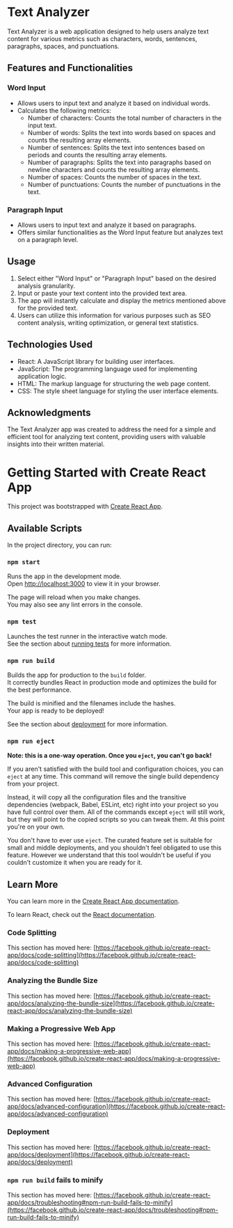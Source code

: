 # Text Analyzer

Text Analyzer is a web application designed to help users analyze text content for various metrics such as characters, words, sentences, paragraphs, spaces, and punctuations.

## Features and Functionalities

### Word Input

- Allows users to input text and analyze it based on individual words.
- Calculates the following metrics:
  - Number of characters: Counts the total number of characters in the input text.
  - Number of words: Splits the text into words based on spaces and counts the resulting array elements.
  - Number of sentences: Splits the text into sentences based on periods and counts the resulting array elements.
  - Number of paragraphs: Splits the text into paragraphs based on newline characters and counts the resulting array elements.
  - Number of spaces: Counts the number of spaces in the text.
  - Number of punctuations: Counts the number of punctuations in the text.

### Paragraph Input

- Allows users to input text and analyze it based on paragraphs.
- Offers similar functionalities as the Word Input feature but analyzes text on a paragraph level.

## Usage

1. Select either "Word Input" or "Paragraph Input" based on the desired analysis granularity.
2. Input or paste your text content into the provided text area.
3. The app will instantly calculate and display the metrics mentioned above for the provided text.
4. Users can utilize this information for various purposes such as SEO content analysis, writing optimization, or general text statistics.

## Technologies Used

- React: A JavaScript library for building user interfaces.
- JavaScript: The programming language used for implementing application logic.
- HTML: The markup language for structuring the web page content.
- CSS: The style sheet language for styling the user interface elements.

## Acknowledgments

The Text Analyzer app was created to address the need for a simple and efficient tool for analyzing text content, providing users with valuable insights into their written material.



# Getting Started with Create React App

This project was bootstrapped with [Create React App](https://github.com/facebook/create-react-app).

## Available Scripts

In the project directory, you can run:

### `npm start`

Runs the app in the development mode.\
Open [http://localhost:3000](http://localhost:3000) to view it in your browser.

The page will reload when you make changes.\
You may also see any lint errors in the console.

### `npm test`

Launches the test runner in the interactive watch mode.\
See the section about [running tests](https://facebook.github.io/create-react-app/docs/running-tests) for more information.

### `npm run build`

Builds the app for production to the `build` folder.\
It correctly bundles React in production mode and optimizes the build for the best performance.

The build is minified and the filenames include the hashes.\
Your app is ready to be deployed!

See the section about [deployment](https://facebook.github.io/create-react-app/docs/deployment) for more information.

### `npm run eject`

**Note: this is a one-way operation. Once you `eject`, you can't go back!**

If you aren't satisfied with the build tool and configuration choices, you can `eject` at any time. This command will remove the single build dependency from your project.

Instead, it will copy all the configuration files and the transitive dependencies (webpack, Babel, ESLint, etc) right into your project so you have full control over them. All of the commands except `eject` will still work, but they will point to the copied scripts so you can tweak them. At this point you're on your own.

You don't have to ever use `eject`. The curated feature set is suitable for small and middle deployments, and you shouldn't feel obligated to use this feature. However we understand that this tool wouldn't be useful if you couldn't customize it when you are ready for it.

## Learn More

You can learn more in the [Create React App documentation](https://facebook.github.io/create-react-app/docs/getting-started).

To learn React, check out the [React documentation](https://reactjs.org/).

### Code Splitting

This section has moved here: [https://facebook.github.io/create-react-app/docs/code-splitting](https://facebook.github.io/create-react-app/docs/code-splitting)

### Analyzing the Bundle Size

This section has moved here: [https://facebook.github.io/create-react-app/docs/analyzing-the-bundle-size](https://facebook.github.io/create-react-app/docs/analyzing-the-bundle-size)

### Making a Progressive Web App

This section has moved here: [https://facebook.github.io/create-react-app/docs/making-a-progressive-web-app](https://facebook.github.io/create-react-app/docs/making-a-progressive-web-app)

### Advanced Configuration

This section has moved here: [https://facebook.github.io/create-react-app/docs/advanced-configuration](https://facebook.github.io/create-react-app/docs/advanced-configuration)

### Deployment

This section has moved here: [https://facebook.github.io/create-react-app/docs/deployment](https://facebook.github.io/create-react-app/docs/deployment)

### `npm run build` fails to minify

This section has moved here: [https://facebook.github.io/create-react-app/docs/troubleshooting#npm-run-build-fails-to-minify](https://facebook.github.io/create-react-app/docs/troubleshooting#npm-run-build-fails-to-minify)
